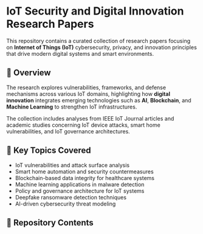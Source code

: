 # IoT Security and Digital Innovation Research Papers

This repository contains a curated collection of research papers focusing on **Internet of Things (IoT)** cybersecurity, privacy, and innovation principles that drive modern digital systems and smart environments.

## 📘 Overview

The research explores vulnerabilities, frameworks, and defense mechanisms across various IoT domains, highlighting how **digital innovation** integrates emerging technologies such as **AI**, **Blockchain**, and **Machine Learning** to strengthen IoT infrastructures.

The collection includes analyses from IEEE IoT Journal articles and academic studies concerning IoT device attacks, smart home vulnerabilities, and IoT governance architectures.

## 🧠 Key Topics Covered

- IoT vulnerabilities and attack surface analysis  
- Smart home automation and security countermeasures  
- Blockchain-based data integrity for healthcare systems  
- Machine learning applications in malware detection  
- Policy and governance architecture for IoT systems  
- Deepfake ransomware detection techniques  
- AI-driven cybersecurity threat modeling

## 🧩 Repository Contents

